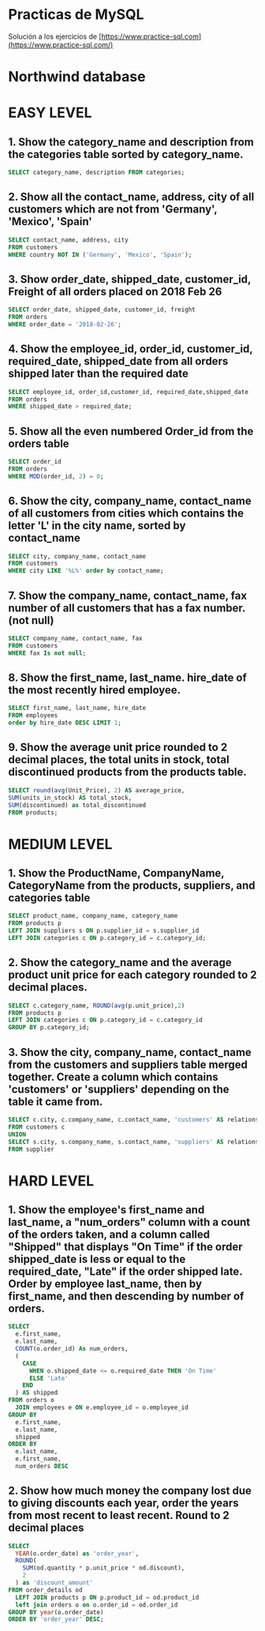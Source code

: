 # Practicas de MySQL

Solución a los ejercicios de [https://www.practice-sql.com](https://www.practice-sql.com/)

# Northwind database
# EASY LEVEL 
## 1. Show the category_name and description from the categories table sorted by category_name.
~~~sql
SELECT category_name, description FROM categories;
~~~
## 2. Show all the contact_name, address, city of all customers which are not from 'Germany', 'Mexico', 'Spain'
~~~sql
SELECT contact_name, address, city 
FROM customers 
WHERE country NOT IN ('Germany', 'Mexico', 'Spain');
~~~
## 3. Show order_date, shipped_date, customer_id, Freight of all orders placed on 2018 Feb 26
~~~sql
SELECT order_date, shipped_date, customer_id, freight 
FROM orders
WHERE order_date = '2018-02-26';
~~~
## 4. Show the employee_id, order_id, customer_id, required_date, shipped_date from all orders shipped later than the required date
~~~sql
SELECT employee_id, order_id,customer_id, required_date,shipped_date
FROM orders
WHERE shipped_date > required_date;
~~~
## 5. Show all the even numbered Order_id from the orders table
~~~sql
SELECT order_id
FROM orders
WHERE MOD(order_id, 2) = 0;
~~~
## 6. Show the city, company_name, contact_name of all customers from cities which contains the letter 'L' in the city name, sorted by contact_name
~~~sql
SELECT city, company_name, contact_name
FROM customers
WHERE city LIKE '%L%' order by contact_name;
~~~
## 7. Show the company_name, contact_name, fax number of all customers that has a fax number. (not null)
~~~sql
SELECT company_name, contact_name, fax
FROM customers
WHERE fax Is not null;
~~~
## 8. Show the first_name, last_name. hire_date of the most recently hired employee.
~~~sql
SELECT first_name, last_name, hire_date
FROM employees
order by hire_date DESC LIMIT 1;
~~~
## 9. Show the average unit price rounded to 2 decimal places, the total units in stock, total discontinued products from the products table.
~~~sql
SELECT round(avg(Unit_Price), 2) AS average_price,
SUM(units_in_stock) AS total_stock,
SUM(discontinued) as total_discontinued
FROM products;
~~~

# MEDIUM LEVEL
## 1. Show the ProductName, CompanyName, CategoryName from the products, suppliers, and categories table
~~~sql
SELECT product_name, company_name, category_name
FROM products p
LEFT JOIN suppliers s ON p.supplier_id = s.supplier_id
LEFT JOIN categories c ON p.category_id = c.category_id;
~~~
## 2. Show the category_name and the average product unit price for each category rounded to 2 decimal places.
~~~sql
SELECT c.category_name, ROUND(avg(p.unit_price),2)
FROM products p
LEFT JOIN categories c ON p.category_id = c.category_id
GROUP BY p.category_id;
~~~
## 3. Show the city, company_name, contact_name from the customers and suppliers table merged together. Create a column which contains 'customers' or 'suppliers' depending on the table it came from.
~~~sql
SELECT c.city, c.company_name, c.contact_name, 'customers' AS relationship
FROM customers c
UNION 
SELECT s.city, s.company_name, s.contact_name, 'suppliers' AS relationship 
FROM supplier
~~~
# HARD LEVEL
## 1. Show the employee's first_name and last_name, a "num_orders" column with a count of the orders taken, and a column called "Shipped" that displays "On Time" if the order shipped_date is less or equal to the required_date, "Late" if the order shipped late. Order by employee last_name, then by first_name, and then descending by number of orders.
~~~sql
SELECT
  e.first_name,
  e.last_name,
  COUNT(o.order_id) As num_orders,
  (
    CASE
      WHEN o.shipped_date <= o.required_date THEN 'On Time'
      ELSE 'Late'
    END
  ) AS shipped
FROM orders o
  JOIN employees e ON e.employee_id = o.employee_id
GROUP BY
  e.first_name,
  e.last_name,
  shipped
ORDER BY
  e.last_name,
  e.first_name,
  num_orders DESC
~~~
## 2. Show how much money the company lost due to giving discounts each year, order the years from most recent to least recent. Round to 2 decimal places
~~~sql
SELECT
  YEAR(o.order_date) as 'order_year',
  ROUND(
    SUM(od.quantity * p.unit_price * od.discount),
    2
  ) as 'discount_amount'
FROM order_details od
  LEFT JOIN products p ON p.product_id = od.product_id
  left join orders o on o.order_id = od.order_id
GROUP BY year(o.order_date) 
ORDER BY 'order_year' DESC;
~~~
